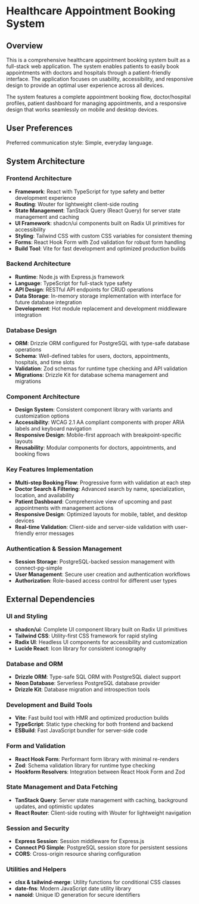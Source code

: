 # Healthcare Appointment Booking System

## Overview

This is a comprehensive healthcare appointment booking system built as a full-stack web application. The system enables patients to easily book appointments with doctors and hospitals through a patient-friendly interface. The application focuses on usability, accessibility, and responsive design to provide an optimal user experience across all devices.

The system features a complete appointment booking flow, doctor/hospital profiles, patient dashboard for managing appointments, and a responsive design that works seamlessly on mobile and desktop devices.

## User Preferences

Preferred communication style: Simple, everyday language.

## System Architecture

### Frontend Architecture
- **Framework**: React with TypeScript for type safety and better development experience
- **Routing**: Wouter for lightweight client-side routing
- **State Management**: TanStack Query (React Query) for server state management and caching
- **UI Framework**: shadcn/ui components built on Radix UI primitives for accessibility
- **Styling**: Tailwind CSS with custom CSS variables for consistent theming
- **Forms**: React Hook Form with Zod validation for robust form handling
- **Build Tool**: Vite for fast development and optimized production builds

### Backend Architecture
- **Runtime**: Node.js with Express.js framework
- **Language**: TypeScript for full-stack type safety
- **API Design**: RESTful API endpoints for CRUD operations
- **Data Storage**: In-memory storage implementation with interface for future database integration
- **Development**: Hot module replacement and development middleware integration

### Database Design
- **ORM**: Drizzle ORM configured for PostgreSQL with type-safe database operations
- **Schema**: Well-defined tables for users, doctors, appointments, hospitals, and time slots
- **Validation**: Zod schemas for runtime type checking and API validation
- **Migrations**: Drizzle Kit for database schema management and migrations

### Component Architecture
- **Design System**: Consistent component library with variants and customization options
- **Accessibility**: WCAG 2.1 AA compliant components with proper ARIA labels and keyboard navigation
- **Responsive Design**: Mobile-first approach with breakpoint-specific layouts
- **Reusability**: Modular components for doctors, appointments, and booking flows

### Key Features Implementation
- **Multi-step Booking Flow**: Progressive form with validation at each step
- **Doctor Search & Filtering**: Advanced search by name, specialization, location, and availability
- **Patient Dashboard**: Comprehensive view of upcoming and past appointments with management actions
- **Responsive Design**: Optimized layouts for mobile, tablet, and desktop devices
- **Real-time Validation**: Client-side and server-side validation with user-friendly error messages

### Authentication & Session Management
- **Session Storage**: PostgreSQL-backed session management with connect-pg-simple
- **User Management**: Secure user creation and authentication workflows
- **Authorization**: Role-based access control for different user types

## External Dependencies

### UI and Styling
- **shadcn/ui**: Complete UI component library built on Radix UI primitives
- **Tailwind CSS**: Utility-first CSS framework for rapid styling
- **Radix UI**: Headless UI components for accessibility and customization
- **Lucide React**: Icon library for consistent iconography

### Database and ORM
- **Drizzle ORM**: Type-safe SQL ORM with PostgreSQL dialect support
- **Neon Database**: Serverless PostgreSQL database provider
- **Drizzle Kit**: Database migration and introspection tools

### Development and Build Tools
- **Vite**: Fast build tool with HMR and optimized production builds
- **TypeScript**: Static type checking for both frontend and backend
- **ESBuild**: Fast JavaScript bundler for server-side code

### Form and Validation
- **React Hook Form**: Performant form library with minimal re-renders
- **Zod**: Schema validation library for runtime type checking
- **Hookform Resolvers**: Integration between React Hook Form and Zod

### State Management and Data Fetching
- **TanStack Query**: Server state management with caching, background updates, and optimistic updates
- **React Router**: Client-side routing with Wouter for lightweight navigation

### Session and Security
- **Express Session**: Session middleware for Express.js
- **Connect PG Simple**: PostgreSQL session store for persistent sessions
- **CORS**: Cross-origin resource sharing configuration

### Utilities and Helpers
- **clsx & tailwind-merge**: Utility functions for conditional CSS classes
- **date-fns**: Modern JavaScript date utility library
- **nanoid**: Unique ID generation for secure identifiers